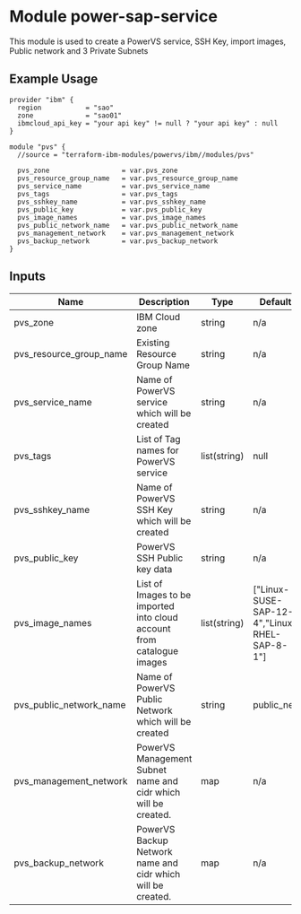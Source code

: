 # Module power-sap-service

This module is used to create a PowerVS service, SSH Key, import images, Public network and 3 Private Subnets

## Example Usage
```
provider "ibm" {
  region           = "sao"
  zone             = "sao01"
  ibmcloud_api_key = "your api key" != null ? "your api key" : null
}

module "pvs" {
  //source = "terraform-ibm-modules/powervs/ibm//modules/pvs"

  pvs_zone                  = var.pvs_zone
  pvs_resource_group_name   = var.pvs_resource_group_name
  pvs_service_name          = var.pvs_service_name
  pvs_tags                  = var.pvs_tags
  pvs_sshkey_name           = var.pvs_sshkey_name
  pvs_public_key            = var.pvs_public_key
  pvs_image_names           = var.pvs_image_names
  pvs_public_network_name   = var.pvs_public_network_name
  pvs_management_network    = var.pvs_management_network
  pvs_backup_network        = var.pvs_backup_network
}
```

<!-- BEGINNING OF PRE-COMMIT-TERRAFORM DOCS HOOK -->

## Inputs

| Name                              | Description                                           | Type   | Default | Required |
|-----------------------------------|-------------------------------------------------------|--------|---------|----------|
| pvs\_zone | IBM Cloud zone | string | n/a | yes |
| pvs\_resource\_group\_name | Existing Resource Group Name | string | n/a | yes |
| pvs\_service\_name | Name of PowerVS service which will be created | string | n/a | yes |
| pvs\_tags | List of Tag names for PowerVS service | list(string) | null | no |
| pvs\_sshkey\_name | Name of PowerVS SSH Key which will be created  | string | n/a | yes |
| pvs\_public\_key | PowerVS SSH Public key data | string | n/a | yes |
| pvs\_image\_names | List of Images to be imported into cloud account from catalogue images | list(string) | ["Linux-SUSE-SAP-12-4","Linux-RHEL-SAP-8-1"] | yes |
| pvs\_public\_network\_name | Name of PowerVS Public Network which will be created  | string | public_net | yes |
| pvs\_management\_network | PowerVS Management Subnet name and cidr which will be created. | map | n/a | yes |
| pvs\_backup\_network | PowerVS Backup Network name and cidr which will be created. | map | n/a | yes |

<!-- END OF PRE-COMMIT-TERRAFORM DOCS HOOK -->
